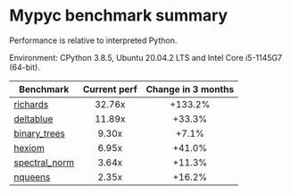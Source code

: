 # Mypyc benchmark summary

Performance is relative to interpreted Python.

Environment: CPython 3.8.5, Ubuntu 20.04.2 LTS and Intel Core i5-1145G7 (64-bit).

| Benchmark | Current perf | Change in 3 months |
| --- | :---: | :---: |
| [richards](benchmarks/richards.md) | 32.76x | +133.2% |
| [deltablue](benchmarks/deltablue.md) | 11.89x | +33.3% |
| [binary_trees](benchmarks/binary_trees.md) | 9.30x | +7.1% |
| [hexiom](benchmarks/hexiom.md) | 6.95x | +41.0% |
| [spectral_norm](benchmarks/spectral_norm.md) | 3.64x | +11.3% |
| [nqueens](benchmarks/nqueens.md) | 2.35x | +16.2% |
